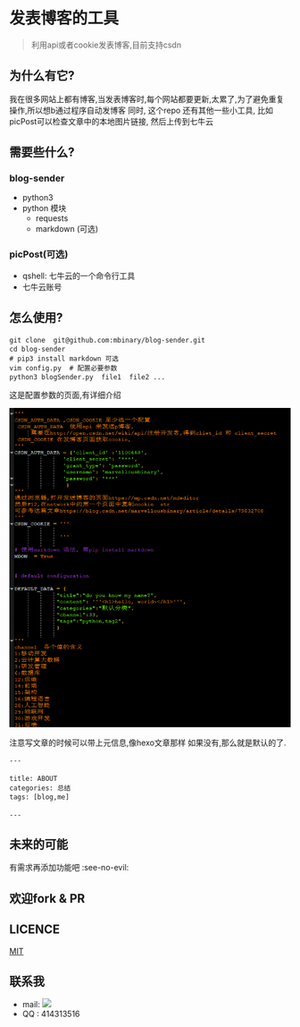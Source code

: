 # 发表博客的工具
>利用api或者cookie发表博客,目前支持csdn

## 为什么有它?
我在很多网站上都有博客,当发表博客时,每个网站都要更新,太累了,为了避免重复操作,所以想b通过程序自动发博客
同时, 这个repo 还有其他一些小工具, 比如 picPost可以检查文章中的本地图片链接, 然后上传到七牛云

## 需要些什么?

### blog-sender
* python3
* python 模块
    - requests
    - markdown (可选)
    

### picPost(可选)
* qshell: 七牛云的一个命令行工具
* 七牛云账号

## 怎么使用?
```
git clone  git@github.com:mbinary/blog-sender.git
cd blog-sender
# pip3 install markdown 可选
vim config.py  # 配置必要参数
python3 blogSender.py  file1  file2 ...
```
这是配置参数的页面,有详细介绍

![](src/conf.png)

注意写文章的时候可以带上元信息,像hexo文章那样
如果没有,那么就是默认的了.
```
---

title: ABOUT
categories: 总结
tags: [blog,me]

---
```

## 未来的可能
有需求再添加功能吧 :see-no-evil:

## 欢迎fork & PR

## LICENCE
[MIT](LICENCE-MIT.txt)

## 联系我
* mail: <img style="display:inline" src="http://ounix1xcw.bkt.clouddn.com/gmail.png"></img>
* QQ  : 414313516 
